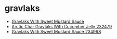 # gravlaks

 * [Gravlaks With Sweet Mustard Sauce](../../index/g/gravlaks-with-sweet-mustard-sauce-234998.json)
 * [Arctic Char Gravlaks With Cucumber Jelly 232479](../../index/a/arctic-char-gravlaks-with-cucumber-jelly-232479.json)
 * [Gravlaks With Sweet Mustard Sauce 234998](../../index/g/gravlaks-with-sweet-mustard-sauce-234998.json)
